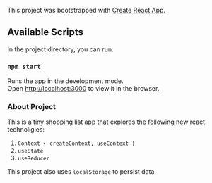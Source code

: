 This project was bootstrapped with [Create React App](https://github.com/facebook/create-react-app).

## Available Scripts

In the project directory, you can run:

### `npm start`

Runs the app in the development mode.<br>
Open [http://localhost:3000](http://localhost:3000) to view it in the browser.

### About Project

This is a tiny shopping list app that explores the following new react technoligies:

1. `Context { createContext, useContext }`
2. `useState`
3. `useReducer`

This project also uses `localStorage` to persist data.
